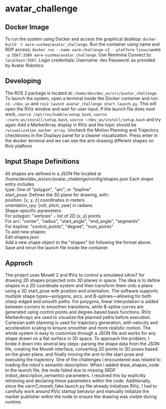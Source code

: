 # avatar_challenge

## Docker Image
To run the system using Docker and access the graphical desktop:
   `docker build -t aare-sushma/avatar_challenge`. Run the container using name and RDP access: `docker run --name xarm-challenge-v2 --platform linux/amd64 -p 5567:3389 aare-sushma/avatar_challenge`. Use Remmina Connect to: `localhost:5567`. 
   Login credentials:
    Username: dev
    Password: as provided by Avatar Robotics

## Developing
The ROS 2 package is located at: `/home/dev/dev_ws/src/avatar_challenge`. To launch the system, open a terminal inside the Docker container and run: `cd ~/dev_ws` and `ros2 launch avatar_challenge start.launch.py`. This will open the RViz window and wait for user input. If the launch file does noot work, `source /opt/ros/humble/setup.bash`, `source ~/xarm_ws/install/setup.bash`, `source ~/dev_ws/install/setup.bash` and try again
Add a MarkerArray display in RViz and the topic should be `/visualization_marker_array`. Uncheck the Motion Planning and Trajectory checkboxes in the Displays panel for a cleaner visualization.
Press enter in the docker terminal and we can see the arm drawing different shapes on Rviz platform

## Input Shape Definitions
All shapes are defined in a JSON file located at /home/dev/dev_ws/src/avatar_challenge/config/shapes.json
Each shape entry includes  
    type: One of "polygon", "arc", or "bspline"  
    start_pose: Defines the 3D plane for drawing, with:  
    position: [x, y, z] coordinates in meters  
    orientation_rpy: [roll, pitch, yaw] in radians  
    Shape-specific parameters:  
        For polygon: "vertices" – list of 2D [x, y] points  
        For arc: "center", "radius", "start_angle", "end_angle", "segments"  
        For bspline: "control_points", "degree", "num_points"  
To add new shapes:  
    Edit shapes.json  
    Add a new shape object to the "shapes" list following the format above. Save and rerun the launch file inside the container.  

## Approch
The project uses MoveIt 2 and RViz to control a simulated xArm7 for drawing 2D shapes projected onto 3D planes in space. The idea is to define shapes in a 2D coordinate system and then transform them onto a plane using a 3D start_pose with position and orientation. 
The software supports multiple shape types—polygons, arcs, and B-splines—allowing for both sharp-edged and smooth paths. For polygons, linear interpolation is added between corners to smoothen transitions, while B-spline curves are generated using control points and degree-based basis functions. 
RViz MarkerArrays are used to visualize the planned paths before execution. Cartesian path planning is used for trajectory generation, with velocity and acceleration scaling to ensure smoother and more realistic motion. The whole system is easy to customize through a JSON file and works for any shape drawn on a flat surface in 3D space.
To approach the problem, I broke it down into several key steps: parsing the shape data from the JSON file, creating the MoveIt interface, converting 2D points to 3D poses based on the given plane, and finally moving the arm to the start pose and executing the trajectory. One of the challenges I encountered was related to loading the robot's semantic description. When I added draw_shapes_node to the launch file, the node failed due to missing SRDF (robot_description_semantic) parameters. I resolved this by explicitly retrieving and declaring these parameters within the code. Additionally, since the xarm7_moveit_fake.launch.py file already initializes RViz, I had to carefully work around RViz startup behavior and manually initialize the marker publisher within the node to ensure the drawing was visible during runtime.



